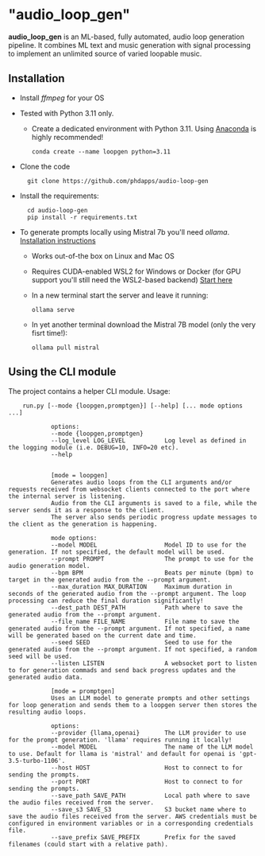 
# "audio_loop_gen"

__audio_loop_gen__ is an ML-based, fully automated, audio loop generation pipeline.
It combines ML text and music generation with signal processing to implement an unlimited source of varied loopable music.

## Installation

- Install *ffmpeg* for your OS
  
- Tested with Python 3.11 only.
  
  - Create a dedicated environment with Python 3.11. Using [Anaconda](https://www.anaconda.com/download/) is highly recommended!

        conda create --name loopgen python=3.11

- Clone the code
  
        git clone https://github.com/phdapps/audio-loop-gen

- Install the requirements:

        cd audio-loop-gen
        pip install -r requirements.txt

- To generate prompts locally using Mistral 7b you'll need *ollama*. [Installation instructions](https://github.com/jmorganca/ollama)
  
  - Works out-of-the box on Linux and Mac OS
  
  - Requires CUDA-enabled WSL2 for Windows or Docker (for GPU support you'll still need the WSL2-based backend) [Start here](https://learn.microsoft.com/en-us/windows/ai/directml/gpu-cuda-in-wsl)

  - In a new terminal start the server and leave it running:
  
        ollama serve

  - In yet another terminal download the Mistral 7B model (only the very fisrt time!):

        ollama pull mistral

## Using the CLI module

The project contains a helper CLI module. Usage:

        run.py [--mode {loopgen,promptgen}] [--help] [... mode options ...]

                options:
                --mode {loopgen,promptgen}
                --log_level LOG_LEVEL           Log level as defined in the logging module (i.e. DEBUG=10, INFO=20 etc).
                --help


                [mode = loopgen]
                Generates audio loops from the CLI arguments and/or requests received from websocket clients connected to the port where the internal server is listening.
                Audio from the CLI arguments is saved to a file, while the server sends it as a response to the client. 
                The server also sends periodic progress update messages to the client as the generation is happening.

                mode options:
                --model MODEL                   Model ID to use for the generation. If not specified, the default model will be used.
                --prompt PROMPT                 The prompt to use for the audio generation model.
                --bpm BPM                       Beats per minute (bpm) to target in the generated audio from the --prompt argument.
                --max_duration MAX_DURATION     Maximum duration in seconds of the generated audio from the --prompt argument. The loop processing can reduce the final duration significantly!
                --dest_path DEST_PATH           Path where to save the generated audio from the --prompt argument.
                --file_name FILE_NAME           File name to save the generated audio from the --prompt argument. If not specified, a name will be generated based on the current date and time.
                --seed SEED                     Seed to use for the generated audio from the --prompt argument. If not specified, a random seed will be used.
                --listen LISTEN                 A websocket port to listen to for generation commads and send back progress updates and the generated audio data.

                [mode = promptgen]
                Uses an LLM model to generate prompts and other settings for loop generation and sends them to a loopgen server then stores the resulting audio loops.

                options:
                --provider {llama,openai}       The LLM provider to use for the prompt generation. 'llama' requires running it locally!
                --model MODEL                   The name of the LLM model to use. Default for llama is 'mistral' and default for openai is 'gpt-3.5-turbo-1106'.
                --host HOST                     Host to connect to for sending the prompts.
                --port PORT                     Host to connect to for sending the prompts.
                --save_path SAVE_PATH           Local path where to save the audio files received from the server.
                --save_s3 SAVE_S3               S3 bucket name where to save the audio files received from the server. AWS credentials must be configured in environment variables or in a corresponding credentials file.
                --save_prefix SAVE_PREFIX       Prefix for the saved filenames (could start with a relative path).
